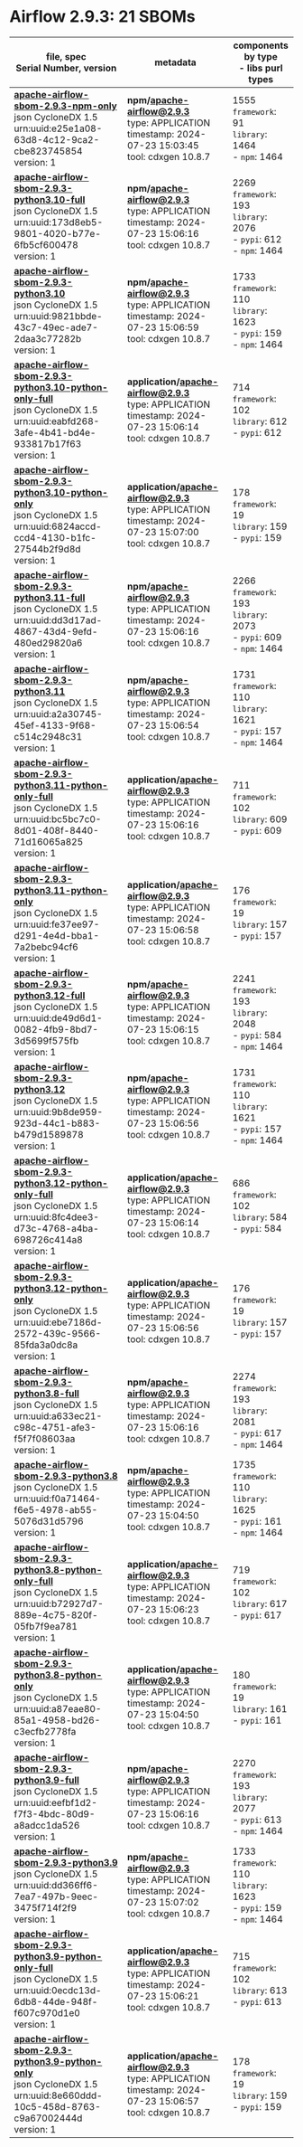 Airflow 2.9.3: 21 SBOMs
=======

| file, spec<br>Serial Number, version| metadata | components<br>by type<br>- libs purl types |
| ----------------------------------- | -------- | ------------------------------------------ |
| **[apache-airflow-sbom-2.9.3-npm-only](pypi/apache-airflow/2.9.3/apache-airflow-sbom-2.9.3-npm-only.json)**<br>json CycloneDX 1.5<br>urn:uuid:e25e1a08-63d8-4c12-9ca2-cbe823745854<br>version: 1 | **npm/apache-airflow@2.9.3**<br>type: APPLICATION<br>timestamp: 2024-07-23 15:03:45<br>tool: cdxgen 10.8.7 | 1555<br>`framework`: 91<br>`library`: 1464 <br>- `npm`: 1464  |
| **[apache-airflow-sbom-2.9.3-python3.10-full](pypi/apache-airflow/2.9.3/apache-airflow-sbom-2.9.3-python3.10-full.json)**<br>json CycloneDX 1.5<br>urn:uuid:173d8eb5-9801-4020-b77e-6fb5cf600478<br>version: 1 | **npm/apache-airflow@2.9.3**<br>type: APPLICATION<br>timestamp: 2024-07-23 15:06:16<br>tool: cdxgen 10.8.7 | 2269<br>`framework`: 193<br>`library`: 2076 <br>- `pypi`: 612<br>- `npm`: 1464  |
| **[apache-airflow-sbom-2.9.3-python3.10](pypi/apache-airflow/2.9.3/apache-airflow-sbom-2.9.3-python3.10.json)**<br>json CycloneDX 1.5<br>urn:uuid:9821bbde-43c7-49ec-ade7-2daa3c77282b<br>version: 1 | **npm/apache-airflow@2.9.3**<br>type: APPLICATION<br>timestamp: 2024-07-23 15:06:59<br>tool: cdxgen 10.8.7 | 1733<br>`framework`: 110<br>`library`: 1623 <br>- `pypi`: 159<br>- `npm`: 1464  |
| **[apache-airflow-sbom-2.9.3-python3.10-python-only-full](pypi/apache-airflow/2.9.3/apache-airflow-sbom-2.9.3-python3.10-python-only-full.json)**<br>json CycloneDX 1.5<br>urn:uuid:eabfd268-3afe-4b41-bd4e-933817b17f63<br>version: 1 | **application/apache-airflow@2.9.3**<br>type: APPLICATION<br>timestamp: 2024-07-23 15:06:14<br>tool: cdxgen 10.8.7 | 714<br>`framework`: 102<br>`library`: 612 <br>- `pypi`: 612  |
| **[apache-airflow-sbom-2.9.3-python3.10-python-only](pypi/apache-airflow/2.9.3/apache-airflow-sbom-2.9.3-python3.10-python-only.json)**<br>json CycloneDX 1.5<br>urn:uuid:6824accd-ccd4-4130-b1fc-27544b2f9d8d<br>version: 1 | **application/apache-airflow@2.9.3**<br>type: APPLICATION<br>timestamp: 2024-07-23 15:07:00<br>tool: cdxgen 10.8.7 | 178<br>`framework`: 19<br>`library`: 159 <br>- `pypi`: 159  |
| **[apache-airflow-sbom-2.9.3-python3.11-full](pypi/apache-airflow/2.9.3/apache-airflow-sbom-2.9.3-python3.11-full.json)**<br>json CycloneDX 1.5<br>urn:uuid:dd3d17ad-4867-43d4-9efd-480ed29820a6<br>version: 1 | **npm/apache-airflow@2.9.3**<br>type: APPLICATION<br>timestamp: 2024-07-23 15:06:16<br>tool: cdxgen 10.8.7 | 2266<br>`framework`: 193<br>`library`: 2073 <br>- `pypi`: 609<br>- `npm`: 1464  |
| **[apache-airflow-sbom-2.9.3-python3.11](pypi/apache-airflow/2.9.3/apache-airflow-sbom-2.9.3-python3.11.json)**<br>json CycloneDX 1.5<br>urn:uuid:a2a30745-45ef-4133-9f68-c514c2948c31<br>version: 1 | **npm/apache-airflow@2.9.3**<br>type: APPLICATION<br>timestamp: 2024-07-23 15:06:54<br>tool: cdxgen 10.8.7 | 1731<br>`framework`: 110<br>`library`: 1621 <br>- `pypi`: 157<br>- `npm`: 1464  |
| **[apache-airflow-sbom-2.9.3-python3.11-python-only-full](pypi/apache-airflow/2.9.3/apache-airflow-sbom-2.9.3-python3.11-python-only-full.json)**<br>json CycloneDX 1.5<br>urn:uuid:bc5bc7c0-8d01-408f-8440-71d16065a825<br>version: 1 | **application/apache-airflow@2.9.3**<br>type: APPLICATION<br>timestamp: 2024-07-23 15:06:16<br>tool: cdxgen 10.8.7 | 711<br>`framework`: 102<br>`library`: 609 <br>- `pypi`: 609  |
| **[apache-airflow-sbom-2.9.3-python3.11-python-only](pypi/apache-airflow/2.9.3/apache-airflow-sbom-2.9.3-python3.11-python-only.json)**<br>json CycloneDX 1.5<br>urn:uuid:fe37ee97-d291-4e4d-bba1-7a2bebc94cf6<br>version: 1 | **application/apache-airflow@2.9.3**<br>type: APPLICATION<br>timestamp: 2024-07-23 15:06:58<br>tool: cdxgen 10.8.7 | 176<br>`framework`: 19<br>`library`: 157 <br>- `pypi`: 157  |
| **[apache-airflow-sbom-2.9.3-python3.12-full](pypi/apache-airflow/2.9.3/apache-airflow-sbom-2.9.3-python3.12-full.json)**<br>json CycloneDX 1.5<br>urn:uuid:de49d6d1-0082-4fb9-8bd7-3d5699f575fb<br>version: 1 | **npm/apache-airflow@2.9.3**<br>type: APPLICATION<br>timestamp: 2024-07-23 15:06:15<br>tool: cdxgen 10.8.7 | 2241<br>`framework`: 193<br>`library`: 2048 <br>- `pypi`: 584<br>- `npm`: 1464  |
| **[apache-airflow-sbom-2.9.3-python3.12](pypi/apache-airflow/2.9.3/apache-airflow-sbom-2.9.3-python3.12.json)**<br>json CycloneDX 1.5<br>urn:uuid:9b8de959-923d-44c1-b883-b479d1589878<br>version: 1 | **npm/apache-airflow@2.9.3**<br>type: APPLICATION<br>timestamp: 2024-07-23 15:06:56<br>tool: cdxgen 10.8.7 | 1731<br>`framework`: 110<br>`library`: 1621 <br>- `pypi`: 157<br>- `npm`: 1464  |
| **[apache-airflow-sbom-2.9.3-python3.12-python-only-full](pypi/apache-airflow/2.9.3/apache-airflow-sbom-2.9.3-python3.12-python-only-full.json)**<br>json CycloneDX 1.5<br>urn:uuid:8fc4dee3-d73c-4768-a4ba-698726c414a8<br>version: 1 | **application/apache-airflow@2.9.3**<br>type: APPLICATION<br>timestamp: 2024-07-23 15:06:14<br>tool: cdxgen 10.8.7 | 686<br>`framework`: 102<br>`library`: 584 <br>- `pypi`: 584  |
| **[apache-airflow-sbom-2.9.3-python3.12-python-only](pypi/apache-airflow/2.9.3/apache-airflow-sbom-2.9.3-python3.12-python-only.json)**<br>json CycloneDX 1.5<br>urn:uuid:ebe7186d-2572-439c-9566-85fda3a0dc8a<br>version: 1 | **application/apache-airflow@2.9.3**<br>type: APPLICATION<br>timestamp: 2024-07-23 15:06:56<br>tool: cdxgen 10.8.7 | 176<br>`framework`: 19<br>`library`: 157 <br>- `pypi`: 157  |
| **[apache-airflow-sbom-2.9.3-python3.8-full](pypi/apache-airflow/2.9.3/apache-airflow-sbom-2.9.3-python3.8-full.json)**<br>json CycloneDX 1.5<br>urn:uuid:a633ec21-c98c-4751-afe3-f5f7f08603aa<br>version: 1 | **npm/apache-airflow@2.9.3**<br>type: APPLICATION<br>timestamp: 2024-07-23 15:06:16<br>tool: cdxgen 10.8.7 | 2274<br>`framework`: 193<br>`library`: 2081 <br>- `pypi`: 617<br>- `npm`: 1464  |
| **[apache-airflow-sbom-2.9.3-python3.8](pypi/apache-airflow/2.9.3/apache-airflow-sbom-2.9.3-python3.8.json)**<br>json CycloneDX 1.5<br>urn:uuid:f0a71464-f6e5-4978-ab55-5076d31d5796<br>version: 1 | **npm/apache-airflow@2.9.3**<br>type: APPLICATION<br>timestamp: 2024-07-23 15:04:50<br>tool: cdxgen 10.8.7 | 1735<br>`framework`: 110<br>`library`: 1625 <br>- `pypi`: 161<br>- `npm`: 1464  |
| **[apache-airflow-sbom-2.9.3-python3.8-python-only-full](pypi/apache-airflow/2.9.3/apache-airflow-sbom-2.9.3-python3.8-python-only-full.json)**<br>json CycloneDX 1.5<br>urn:uuid:b72927d7-889e-4c75-820f-05fb7f9ea781<br>version: 1 | **application/apache-airflow@2.9.3**<br>type: APPLICATION<br>timestamp: 2024-07-23 15:06:23<br>tool: cdxgen 10.8.7 | 719<br>`framework`: 102<br>`library`: 617 <br>- `pypi`: 617  |
| **[apache-airflow-sbom-2.9.3-python3.8-python-only](pypi/apache-airflow/2.9.3/apache-airflow-sbom-2.9.3-python3.8-python-only.json)**<br>json CycloneDX 1.5<br>urn:uuid:a87eae80-85a1-4958-bd26-c3ecfb2778fa<br>version: 1 | **application/apache-airflow@2.9.3**<br>type: APPLICATION<br>timestamp: 2024-07-23 15:04:50<br>tool: cdxgen 10.8.7 | 180<br>`framework`: 19<br>`library`: 161 <br>- `pypi`: 161  |
| **[apache-airflow-sbom-2.9.3-python3.9-full](pypi/apache-airflow/2.9.3/apache-airflow-sbom-2.9.3-python3.9-full.json)**<br>json CycloneDX 1.5<br>urn:uuid:eefbf1d2-f7f3-4bdc-80d9-a8adcc1da526<br>version: 1 | **npm/apache-airflow@2.9.3**<br>type: APPLICATION<br>timestamp: 2024-07-23 15:06:16<br>tool: cdxgen 10.8.7 | 2270<br>`framework`: 193<br>`library`: 2077 <br>- `pypi`: 613<br>- `npm`: 1464  |
| **[apache-airflow-sbom-2.9.3-python3.9](pypi/apache-airflow/2.9.3/apache-airflow-sbom-2.9.3-python3.9.json)**<br>json CycloneDX 1.5<br>urn:uuid:dd366ff6-7ea7-497b-9eec-3475f714f2f9<br>version: 1 | **npm/apache-airflow@2.9.3**<br>type: APPLICATION<br>timestamp: 2024-07-23 15:07:02<br>tool: cdxgen 10.8.7 | 1733<br>`framework`: 110<br>`library`: 1623 <br>- `pypi`: 159<br>- `npm`: 1464  |
| **[apache-airflow-sbom-2.9.3-python3.9-python-only-full](pypi/apache-airflow/2.9.3/apache-airflow-sbom-2.9.3-python3.9-python-only-full.json)**<br>json CycloneDX 1.5<br>urn:uuid:0ecdc13d-6db8-44de-948f-f607c970d1e0<br>version: 1 | **application/apache-airflow@2.9.3**<br>type: APPLICATION<br>timestamp: 2024-07-23 15:06:21<br>tool: cdxgen 10.8.7 | 715<br>`framework`: 102<br>`library`: 613 <br>- `pypi`: 613  |
| **[apache-airflow-sbom-2.9.3-python3.9-python-only](pypi/apache-airflow/2.9.3/apache-airflow-sbom-2.9.3-python3.9-python-only.json)**<br>json CycloneDX 1.5<br>urn:uuid:8e660ddd-10c5-458d-8763-c9a67002444d<br>version: 1 | **application/apache-airflow@2.9.3**<br>type: APPLICATION<br>timestamp: 2024-07-23 15:06:57<br>tool: cdxgen 10.8.7 | 178<br>`framework`: 19<br>`library`: 159 <br>- `pypi`: 159  |

